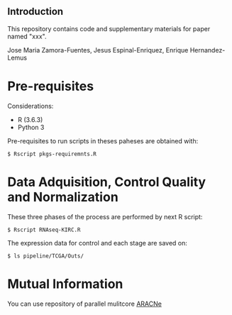 ## Introduction

This repository contains code and supplementary materials for paper named "xxx". 

Jose Maria Zamora-Fuentes, Jesus Espinal-Enriquez, Enrique Hernandez-Lemus

# Pre-requisites

Considerations:

- R (3.6.3)
- Python 3

Pre-requisites to run scripts in theses paheses are obtained with:

`$ Rscript pkgs-requiremnts.R`


# Data Adquisition, Control Quality and Normalization

These three phases of the process are performed by next R script:

`$ Rscript RNAseq-KIRC.R`

The expression data for control and each stage are saved on:

`$ ls pipeline/TCGA/Outs/`


# Mutual Information

You can use repository of parallel mulitcore [ARACNe]() 
